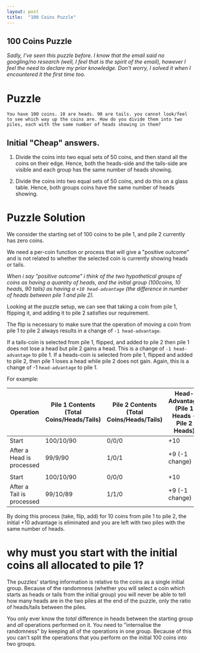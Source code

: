 ```yaml
---
layout: post
title:  "100 Coins Puzzle"
---
```


## 100 Coins Puzzle

_Sadly, I've seen this puzzle before. I know that the email said no googling/no research (well, I feel that is the spirit of the email), however I feel the need to declare my prior knowledge. Don't worry, I solved it when I encountered it the first time too._

# Puzzle

```
You have 100 coins. 10 are heads. 90 are tails. you cannot look/feel to see which way up the coins are. How do you divide them into two piles, each with the same number of heads showing in them?
```

## Initial "Cheap" answers.

1. Divide the coins into two equal sets of 50 coins, and then stand all the coins on their edge. Hence, both the heads-side and the tails-side are visible and each group has the same number of heads showing.

2. Divide the coins into two equal sets of 50 coins, and do this on a glass table. Hence, both groups coins have the same number of heads showing.

# Puzzle Solution

We consider the starting set of 100 coins to be pile 1, and pile 2 currently has zero coins.

We need a per-coin function or process that will give a "positive outcome" and is not related to whether the selected coin is currently showing heads or tails.

_When i say "positive outcome" i think of the two hypothetical groups of coins as having a quantity of heads, and the initial group (100coins, 10 heads, 90 tails) as having a `+10 head-advantage` (the difference in number of heads between pile 1 and pile 2)._

Looking at the puzzle setup, we can see that taking a coin from pile 1, flipping it, and adding it to pile 2 satisfies our requirement.

The flip is necessary to make sure that the operation of moving a coin from pile 1 to pile 2 always results in a change of `-1 head-advantage`.

If a tails-coin is selected from pile 1, flipped, and added to pile 2 then pile 1 does not lose a head but pile 2 gains a head. This is a change of `-1 head-advantage` to pile 1.
If a heads-coin is selected from pile 1, flipped and added to pile 2, then pile 1 loses a head while pile 2 does not gain. Again, this is a change of -1 `head-advantage` to pile 1.

For example:

|Operation| Pile 1 Contents (Total Coins/Heads/Tails)| Pile 2 Contents (Total Coins/Heads/Tails)| Head-Advantage (Pile 1 Heads - Pile 2 Heads)|
|---------|------------------------------------------|------------------------------------------|---------------------------------------------|
|Start| 100/10/90| 0/0/0| +10|
|After a Head is processed| 99/9/90| 1/0/1| +9 (-1 change)|
||||
|Start| 100/10/90| 0/0/0| +10|
|After a Tail is processed| 99/10/89| 1/1/0| +9 (-1 change)|



By doing this process (take, flip, add) for 10 coins from pile 1 to pile 2, the initial +10 advantage is eliminated and you are left with two piles with the same number of heads.

# why must you start with the initial coins all allocated to pile 1?

The puzzles' starting information is relative to the coins as a single initial group.
Because of the randomness (whether you will select a coin which starts as heads or tails from the initial group) you will never be able to tell how many heads are in the two piles at the end of the puzzle, only the ratio of heads/tails between the piles.

You only ever know the _total_ difference in heads between the starting group and *all* operations performed on it. You need to "internalise the randomness" by keeping all of the operations in one group.
Because of this you can't split the operations that you perform on the initial 100 coins into two groups. 